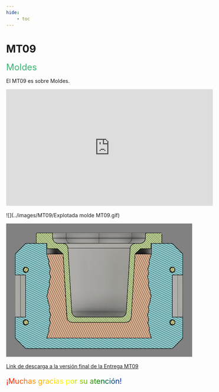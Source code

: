 ```yaml
---
hide:
    - toc
---
```


# MT09

<span style="font-size: 24px ; color: mediumseagreen">Moldes</span>

El MT09 es sobre Moldes.

<iframe width="560" height="315" 
        src="https://www.youtube.com/embed/zyiBXNGpuJs" 
        title="YouTube video player" 
        frameborder="0" 
        allow="accelerometer; autoplay; clipboard-write; encrypted-media; gyroscope; picture-in-picture" 
        allowfullscreen>
</iframe>

![](../images/MT09/Explotada molde MT09.gif)

![](../images/MT09/corte.PNG)

[Link de descarga a la versión final de la Entrega MT09](https://drive.google.com/file/d/1Ld-aIAoDlUrG2lfw4dnN6EB_tkfmeIMx/view?usp=sharing)

<p style="font-size: 20px"; class="rainbow">¡Muchas gracias por su atención!</p>


<meta charset="UTF-8">
    <meta name="viewport" content="width=device-width, initial-scale=1.0">
    <title>Embed YouTube Video</title>

<meta charset="UTF-8">
    <meta name="viewport" content="width=device-width, initial-scale=1.0">
    <title>Texto Arcoíris</title>
    <style>
        .rainbow {
            background: linear-gradient(to right, red, orange, yellow, green, blue, indigo, violet);
            color: transparent;
            background-clip: text;
        }
    </style>    

<html lang="en">